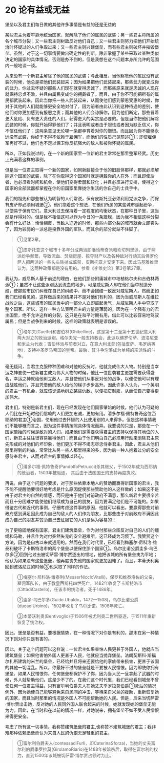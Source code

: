 # 20 论有益或无益

堡垒以及君主们每日做的其他许多事情是有益的还是无益的

某些君主为着牢靠地统治国家，就解除了他们的属民的武装；另一些君主将所属的各个城市分裂；又一些君主则树敌反对他们自己；又一些君主则努力把他们开始统治时怀疑过的人们争取过来；又一些君主则兴建堡垒，而有些君主则破坏并摧毁堡垒。虽然，对于这一切事情要做出确定性的判断，除非掌握了某些采取过某种类似决定的国家的具体情况，否则是办不到的，但是我想在这个问题本身所允许的范围内一般地谈一谈。

从来没有一个新君主解除了他的属民的武装；与此相反，当他察觉他的属民没有武装的时候，他总是把他们武装起来；因为如果把他们武装起来，那些武力就变成你的武力，你过去怀疑的那些人们现在就变得忠诚了，而那些原来就是忠诚的人现在就保持忠贞不渝，并且由属民变成你的拥戴者了。而且，由于你不可能把所有的属民都武装起来，因此当你把一些人武装起来，从而使他们感到蒙恩受惠的时候，你对于其他的人们就能够更安全地对付了，因为前者由此认识到这种待遇的差别，使他们对你更加感到有报恩之责；而其他的人们会谅解你，因为他们断定，那些冒着更大危险、负有更大责任的人们，获得更大的奖赏是必要的。但是当你把他们解除武装的时候，你就开始得罪他们了；并且表明或者由于胆怯或者因为缺乏信义，你不信任他们了；这两条意见无论哪一条都孕育着对你的憎恨。而且因为你不能够永远没有武装，你终于不得不依赖于雇佣军，而他们的性质己见前述①；即使雇佣军再好不过，他们也不足以保卫你反抗强大的敌人和被你怀疑的属民。  

所以，正如我说过的，在一个新的国家里一位新的君主常常在那里整军经武。历史上充满着这样的事例。

但是当一位君主取得一个新的国家，如同新肢接合于他的旧肢体那样，那就必须解除这个国家的武装，除了在你取得这个国家时就是拥戴你的人在外；而且即使后者，也必须看时间和机会，使他们变得柔弱和软化；并且必须进行安排，使得这个国家的全部武器都掌握在你的旧国家里靠拢你生活的你自己的士兵手中。

我们的祖先和那些被认为明智的人们常说，保有皮斯托亚必须利用党派之争，而保有皮萨却必须用城堡②。他们抱着这个想法，在他们所属的某些城市煽起纷争，以便易于保有它们。意大利过去保持着一定程度的均衡状态，在那种日子里，这当然是作得对的。但是我不相信这可以作为今日的一条箴规，因为我不相信这种分裂会有什么好处；恰恰相反，当敌人迫近的时候，那些内部分裂的城市就会立即丧失了，因为较弱的一派总是投靠外国的军队，而其余的部分就站不住脚了。

>①见第2章。

>②皮斯托亚这个城市十多年分成两派即潘恰蒂奇派和坎切列里派，由于两派纷争频繁，导致流血、焚烧房屋、掠夺财产以及各种敌对行动其后佛罗伦萨人把两派的一些头头除掉或监禁，皮斯托亚才安定下来。因此马基雅维里认为，这两种政策都是没有用的。参看《李维史论》第3卷第27章。

我认为，威尼斯人基于前述的理由，在他们那些附庸城市中培植格尔夫和吉伯林两派①；虽然不让这些派别达到流血的地步，可是威尼斯人却在他们当中制造分歧，使那些市民们纠缠在自己的纠纷中，而不会团结一致反对威尼斯人。然而正如我们已经看见的，这样做后来的结果并不是对他们有利的，因为当威尼斯人在维拉战败之后，这些城市的属民当中的一部分人立即鼓起勇气，从威尼斯人手中夺取了整个国家。所以，这样一种方法表明君主的力量是薄弱的，因为在一个强有力的君主国里，绝不允许这样的分裂，这只是在和平时期有用，借此可以比较容易地驾驭属民；但是当战争到来的时候，这样的政策就表明是谬误的。

>①格尔夫(Guelfe)和吉伯林(Ghibelline)，这是第十二至第十五世纪意大利两大对立的政治派别。格尔夫党一般支持教会，此派以佛罗伦萨、波洛尼亚和米兰为代表；吉伯林派与前者对立，在意大利北部(包括皮萨、韦罗纳等地)，支持神圣罗马帝国的皇帝。最后，其斗争沦落成为单纯的宗派性的斗争。

毫无疑问，当君主克服种种困难和对他的反抗时，他就变成伟大人物。特别是当幸运之神要使一位新君主成为伟大人物的时候，他比一位世袭君主更加需要获得盛名，幸运之神就给他树立敌人，并且使他们从事反对他的战争，以便使他可以有理由战胜他们，并且凭借他的敌人给他的梯子步步高升。因此许多人认为，一个英明的君主一有机会，就应该诡谲地树立某些仇敌，以便把它制服，从而使自己变得更加伟大。

君主们，特别是新君主们，现在已经发现在他们国家肇始的时候，他们认为可疑的人们比在开始时他们信赖的人们更加忠诚，更加有用。潘多尔福·佩特鲁奇这位西耶纳的君主①治国，使用他过去怀疑的人比使用别的人来得多。但是这种事情我们不能够概而言之，因为这件事情按照具体情况而异。我要说的只是，那些在一个国家肇始的时候是敌对的人们，如果他们是需要获得君主的支持以保持其地位的人们，新君主往往很容易赢得他们；而且由于他们明白自己必须用行动来消除君主原先形成的对他们的坏印象，他们更加不得不竭志尽忠侍奉君主。因此，君主从他们那里得到的利益，常常比从另一些人那里得来的多，因为后一种人抱着过分的安全感侍奉君主，从而对君主的事情掉以轻心。

>①潘多尔福·佩特鲁奇(PandolfoPetrucci)杀其继父，于1502年成为西耶纳的统治者，1503年被驱逐，
其后由于法国国王的支持再度执政。

再说，由于这个问题的要求，对于那些依靠本地人的赞助而赢得新国家的君主，我不能不提醒他要很好地考虑是什么原因促使那些赞助他的人这样做的；如果这不是由于对君主的自然的情感，而只是由于他们对前政府不满意，那么新君主要很辛苦而且十分困难才能使他们继续成为自己的朋友，因为要满足他们是不可能的。如果借鉴古代和近代的事例，仔细考虑这件事的原因，他就可以看出，要赢得那些对前政府感到满足因此成为自己的敌人的人们作为朋友，比那些由于对前政府不满因此成为自己的朋友并赞助自己去征服它的人们是远为容易的！

为了更稳固地保有国家，君主们建筑堡垒，作为对付那些企图反对自己的人们的缰绳和马勒，并且作为对付突然失宠的安全避难所，这已经成为习惯了。我赞赏这个方法，因为是自古以来就通用的。然而在我们时代里，已经看到梅塞尔·尼科洛·维泰利破坏了卡斯特洛市的两个堡垒以便保住那个国家①。乌尔比诺公爵圭多·乌巴尔多②回到他过去被切萨雷·博尔贾逐出的领地，他把该城的所有堡垒夷为平地；他认为如果没有这些堡垒，他再度丧失他的国家就更加困难了。而且，本蒂沃利奥回到波洛尼亚的时候③也采取了同样的作法。

>①梅塞尔·尼科洛·维泰利(MesserNicclòVitelli)，保罗和维泰洛佐的父亲，雇佣军队长，由于教皇西斯托四世死亡，1482年收复了卡斯特洛市(CittàdiCastello)，任该市的统治者。死于1486年。

>②圭多·乌巴尔多(Guido.Ubaldo，1472—1508)，乌尔比诺公爵(ducadiUrbino)，1502年收复了乌尔比诺。1508年死亡。

>③本蒂沃利奥(Bentivoglio)于1506年被尤利奥二世所驱逐，于1511年重新恢复了统治权。

因此，堡垒是否有益，要根据情势，在一种情况下对你是有利的，那末在另一种情况下则对你只是有害的。

因此，关于这个问题可以这样说：一位君主如果害怕人民更甚于外国人，他就应当建筑堡垒；如果他害怕外国人更甚于人民，他就应当抛弃堡垒。法朗契斯科·斯福尔扎所建筑的米兰的堡垒，已经给并且将来还要给他的家族带来损害，更甚于该国的其他一切混乱。所以，你最好不过的堡垒就是不要被人民憎恨。因为即使你拥有堡垒，如果人民憎恨你，任何堡垒都保护不了你，因为当人民一旦拿起了武器的时候，外人就帮助他们，这是少不了的。在我们这个时代里，我们已经看到城垒不曾使任何一位君主得益，只有富尔利伯爵夫人在她丈夫季罗拉莫伯爵①死后的情况例外，因为她使自己能够避免来自民间的冲击，等待来自米兰的援助，重新恢复她的国家，而且当时那里的情况是外国人不可能帮助她的人民。但是，后来当切萨雷·博尔贾出击她，反对她的人民同外国人联合起来的时候，她就发现她的堡垒无能为力。因此，在当时和在以前的情况一样，对她说来，拥有堡垒不如不受人民憎恨来得更安全。

考虑了所有这一切事情，我称赞建筑堡垒的君主,也称赞不建筑城堡的君主；我非难那种依赖堡垒而认为来自人民的仇恨无足轻重的君主。

>①富尔利伯爵夫人(contessadiFurli，即CaterinaSforza)，当她的丈夫富尔利伯爵季罗拉莫(GirolamoRiario)在1488年被暗杀后，取得在富尔利的权力，直到1500年该城被切萨雷·博尔贾占领时为止。
